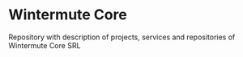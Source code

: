 # Wintermute Core

Repository with description of projects, services and repositories of Wintermute Core SRL

 

